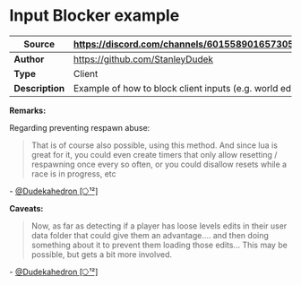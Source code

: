 # Input Blocker example

| **Source**      | https://discord.com/channels/601558901657305098/749321846763290676/1050112737767850075 |
|-----------------|----------------------------------------------------------------------------------------|
| **Author**      | https://github.com/StanleyDudek                                                        |
| **Type**        | Client                                                                                 |
| **Description** | Example of how to block client inputs (e.g. world editor & console, etc)               |

**Remarks:**

Regarding preventing respawn abuse:

> That is of course also possible, using this method. And since lua is great for it, you could even create timers that only allow resetting / respawning once every so often, or you could disallow resets while a race is in progress, etc

\- [@Dudekahedron [⭔¹²]](https://discord.com/channels/601558901657305098/749321846763290676/1050117127757115412)

**Caveats:**

> Now, as far as detecting if a player has loose levels edits in their user data folder that could give them an advantage.... and then doing something about it to prevent them loading those edits... This may be possible, but gets a bit more involved.

\- [@Dudekahedron [⭔¹²]](https://discord.com/channels/601558901657305098/749321846763290676/1050116688915464333)
